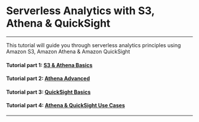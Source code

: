 # Serverless Analytics with S3, Athena & QuickSight

---
This tutorial will guide you through serverless analytics principles using 
Amazon S3, Amazon Athena & Amazon QuickSight

#### Tutorial part 1: [S3 & Athena Basics](01-s3-athena-basics/)

#### Tutorial part 2: [Athena Advanced](02-s3-athena-advanced/)

#### Tutorial part 3: [QuickSight Basics](03-quicksight-basics/)

#### Tutorial part 4: [Athena & QuickSight Use Cases](04-quicksight-usecases/)

---